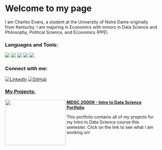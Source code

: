 
# Welcome to my page

I am Charles Evans, a student at the University of Notre Dame originally from Kentucky. I am majoring in Economics with minors in Data Science and Philosophy, Political Science, and Economics (PPE).

 <h3> Languages and Tools: </h3>
<p>
  <img src="https://img.shields.io/badge/Python-FFD43B?style=for-the-badge&logo=python&logoColor=blue" /> 
  <img src="https://img.shields.io/badge/Pandas-2C2D72?style=for-the-badge&logo=pandas&logoColor=white" />
  <img src="https://img.shields.io/badge/Stata-2C2D72?style=for-the-badge&logo=stata&logoColor=white" />
  <img src="https://img.shields.io/badge/Microsoft_Excel-217346?style=for-the-badge&logo=microsoft-excel&logoColor=white" />
  <img src="https://img.shields.io/badge/Streamlit-FF4B4B?style=for-the-badge&logo=streamlit&logoColor=white" />
</p> 
<h3> Connect with me: </h3>
<p> <a href="https://www.linkedin.com/in/charles-evans-/" target="_blank"><img alt="LinkedIn" src="https://img.shields.io/badge/LinkedIn-0077B5?style=for-the-badge&logo=linkedin&logoColor=white"/></a> <a href="https://github.com/charlie11e" target="blank"><img alt="GitHub" src="https://img.shields.io/badge/GitHub-100000?style=for-the-badge&logo=github&logoColor=white"/>
</p>

<h3>My Projects: </h3>

<img align="left" width="200" height="150" src="https://encrypted-tbn0.gstatic.com/images?q=tbn:ANd9GcRws38ZeKAvLwXAx_WmaTLvw1VdLFtzzeYpTbzAl8bm-fZ1sl43ftCVW6I3PZI7DGdlGHU&usqp=CAU"> **[MDSC 20009 - Intro to Data Science Portfolio ](https://github.com/charlie11e/Evans-Data-Science-Portfolio/tree/main)**
<p> This portfolio contains all of my projects for my Intro to Data Science course this semester. Click on the link to see what I am working on! 
</p>
<br>

<!---
charlie11e/charlie11e is a ✨ special ✨ repository because its `README.md` (this file) appears on your GitHub profile.
You can click the Preview link to take a look at your changes.
--->
